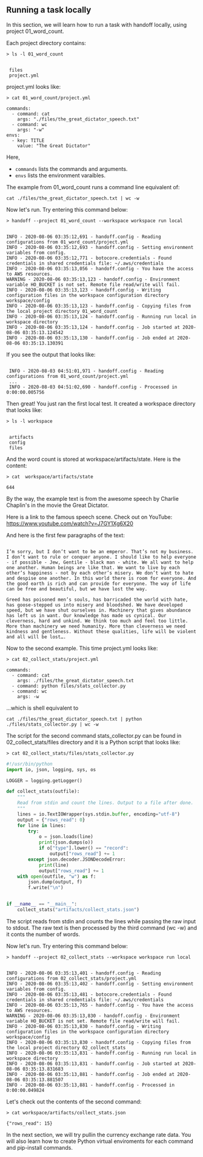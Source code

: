 ## Running a task locally

In this section, we will learn how to run a task with handoff locally,
using project 01_word_count.



Each project directory contains:

```shell
> ls -l 01_word_count
```
```shell

 files
 project.yml
```


project.yml looks like:

```shell
> cat 01_word_count/project.yml
```

```shell
commands:
  - command: cat
    args: "./files/the_great_dictator_speech.txt"
  - command: wc
    args: "-w"
envs:
  - key: TITLE
    value: "The Great Dictator"
```


Here,

- `commands` lists the commands and arguments.
- `envs` lists the environment varaibles.


The example from 01_word_count runs a command line equivalent of:

```shell
cat ./files/the_great_dictator_speech.txt | wc -w
```

Now let's run. Try entering this command below:

```shell
> handoff --project 01_word_count --workspace workspace run local
```
```shell

INFO - 2020-08-06 03:35:12,691 - handoff.config - Reading configurations from 01_word_count/project.yml
INFO - 2020-08-06 03:35:12,693 - handoff.config - Setting environment variables from config.
INFO - 2020-08-06 03:35:12,771 - botocore.credentials - Found credentials in shared credentials file: ~/.aws/credentials
INFO - 2020-08-06 03:35:13,056 - handoff.config - You have the access to AWS resources.
WARNING - 2020-08-06 03:35:13,123 - handoff.config - Environment variable HO_BUCKET is not set. Remote file read/write will fail.
INFO - 2020-08-06 03:35:13,123 - handoff.config - Writing configuration files in the workspace configuration directory workspace/config
INFO - 2020-08-06 03:35:13,123 - handoff.config - Copying files from the local project directory 01_word_count
INFO - 2020-08-06 03:35:13,124 - handoff.config - Running run local in workspace directory
INFO - 2020-08-06 03:35:13,124 - handoff.config - Job started at 2020-08-06 03:35:13.124542
INFO - 2020-08-06 03:35:13,130 - handoff.config - Job ended at 2020-08-06 03:35:13.130391
```


If you see the output that looks like:

```shell

 INFO - 2020-08-03 04:51:01,971 - handoff.config - Reading configurations from 01_word_count/project.yml
 ...
 INFO - 2020-08-03 04:51:02,690 - handoff.config - Processed in 0:00:00.005756

```


Then great! You just ran the first local test. It created a workspace
directory that looks like:

```shell
> ls -l workspace
```
```shell

 artifacts
 config
 files
```

And the word count is stored at workspace/artifacts/state. Here is the content:

```shell
> cat  workspace/artifacts/state
```

```shell
644
```


By the way, the example text is from the awesome speech by Charlie Chaplin's
in the movie the Great Dictator.

Here is a link to the famous speech scene.
Check out on YouTube: https://www.youtube.com/watch?v=J7GY1Xg6X20



And here is the first few paragraphs of the text:

```shell

I’m sorry, but I don’t want to be an emperor. That’s not my business. I don’t want to rule or conquer anyone. I should like to help everyone - if possible - Jew, Gentile - black man - white. We all want to help one another. Human beings are like that. We want to live by each other’s happiness - not by each other’s misery. We don’t want to hate and despise one another. In this world there is room for everyone. And the good earth is rich and can provide for everyone. The way of life can be free and beautiful, but we have lost the way.

Greed has poisoned men’s souls, has barricaded the world with hate, has goose-stepped us into misery and bloodshed. We have developed speed, but we have shut ourselves in. Machinery that gives abundance has left us in want. Our knowledge has made us cynical. Our cleverness, hard and unkind. We think too much and feel too little. More than machinery we need humanity. More than cleverness we need kindness and gentleness. Without these qualities, life will be violent and all will be lost….

```


Now to the second example. This time project.yml looks like:

```shell
> cat 02_collect_stats/project.yml
```

```shell
commands:
  - command: cat
    args: ./files/the_great_dictator_speech.txt
  - command: python files/stats_collector.py
  - command: wc
    args: -w
```


...which is shell equivalent to

```shell
cat ./files/the_great_dictator_speech.txt | python ./files/stats_collector.py | wc -w
```

The script for the second command stats_collector.py can be found in
02_collect_stats/files directory and it is a Python script that looks like:


```shell
> cat 02_collect_stats/files/stats_collector.py
```

```python
#!/usr/bin/python
import io, json, logging, sys, os

LOGGER = logging.getLogger()

def collect_stats(outfile):
    """
    Read from stdin and count the lines. Output to a file after done.
    """
    lines = io.TextIOWrapper(sys.stdin.buffer, encoding="utf-8")
    output = {"rows_read": 0}
    for line in lines:
        try:
            o = json.loads(line)
            print(json.dumps(o))
            if o["type"].lower() == "record":
                output["rows_read"] += 1
        except json.decoder.JSONDecodeError:
            print(line)
            output["rows_read"] += 1
    with open(outfile, "w") as f:
        json.dump(output, f)
        f.write("\n")


if __name__ == "__main__":
    collect_stats("artifacts/collect_stats.json")
```

The script reads from stdin and counts the lines while passing the raw input to stdout.
The raw text is then processed by the third command (wc -w) and it conts the number of words.



Now let's run. Try entering this command below:

```shell
> handoff --project 02_collect_stats --workspace workspace run local
```
```shell

INFO - 2020-08-06 03:35:13,401 - handoff.config - Reading configurations from 02_collect_stats/project.yml
INFO - 2020-08-06 03:35:13,402 - handoff.config - Setting environment variables from config.
INFO - 2020-08-06 03:35:13,481 - botocore.credentials - Found credentials in shared credentials file: ~/.aws/credentials
INFO - 2020-08-06 03:35:13,765 - handoff.config - You have the access to AWS resources.
WARNING - 2020-08-06 03:35:13,830 - handoff.config - Environment variable HO_BUCKET is not set. Remote file read/write will fail.
INFO - 2020-08-06 03:35:13,830 - handoff.config - Writing configuration files in the workspace configuration directory workspace/config
INFO - 2020-08-06 03:35:13,830 - handoff.config - Copying files from the local project directory 02_collect_stats
INFO - 2020-08-06 03:35:13,831 - handoff.config - Running run local in workspace directory
INFO - 2020-08-06 03:35:13,831 - handoff.config - Job started at 2020-08-06 03:35:13.831683
INFO - 2020-08-06 03:35:13,881 - handoff.config - Job ended at 2020-08-06 03:35:13.881507
INFO - 2020-08-06 03:35:13,881 - handoff.config - Processed in 0:00:00.049824
```

Let's check out the contents of the second command:


```shell
> cat workspace/artifacts/collect_stats.json
```

```shell
{"rows_read": 15}
```


In the next section, we will try pullin the currency exchange rate data.
You will also learn how to create Python virtual enviroments for each command
and pip-install commands.

